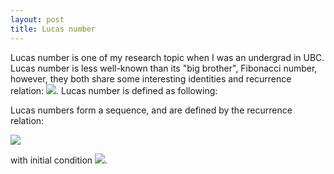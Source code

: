 ```yaml
---
layout: post
title: Lucas number
---
```


Lucas number is one of my research topic when I was an undergrad in UBC. Lucas number is less well-known than its "big brother", Fibonacci number, however, they both share some interesting identities and recurrence relation: <img src="https://latex.codecogs.com/gif.latex? X_{n+1} = X_n + X_{n-1} " />. Lucas number is defined as following:


Lucas numbers form a sequence, and are defined by the recurrence relation:

<img src="https://latex.codecogs.com/gif.latex? L_{n+1} = L_n + L_{n-1}, \text{where} \ \ n \geq 1 " />


with initial condition <img src="https://latex.codecogs.com/gif.latex? L_0 = 2, L_1 = 1" />.
